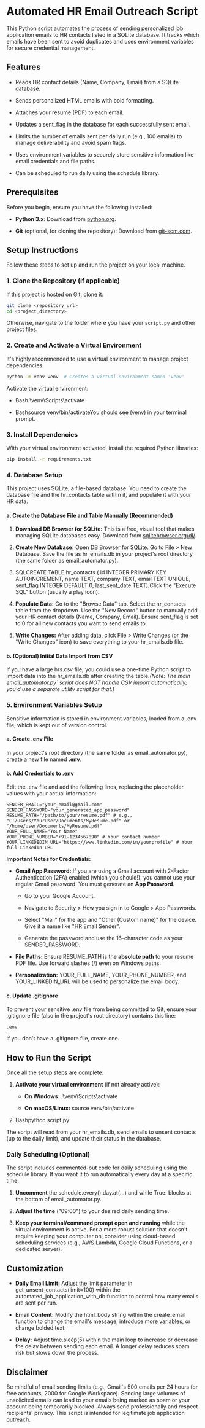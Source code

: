 Automated HR Email Outreach Script
==================================

This Python script automates the process of sending personalized job application emails to HR contacts listed in a SQLite database. It tracks which emails have been sent to avoid duplicates and uses environment variables for secure credential management.

Features
--------

*   Reads HR contact details (Name, Company, Email) from a SQLite database.
    
*   Sends personalized HTML emails with bold formatting.
    
*   Attaches your resume (PDF) to each email.
    
*   Updates a sent\_flag in the database for each successfully sent email.
    
*   Limits the number of emails sent per daily run (e.g., 100 emails) to manage deliverability and avoid spam flags.
    
*   Uses environment variables to securely store sensitive information like email credentials and file paths.
    
*   Can be scheduled to run daily using the schedule library.
    

Prerequisites
-------------

Before you begin, ensure you have the following installed:

*   **Python 3.x**: Download from [python.org](https://www.python.org/downloads/).
    
*   **Git** (optional, for cloning the repository): Download from [git-scm.com](https://git-scm.com/downloads).
    

Setup Instructions
------------------

Follow these steps to set up and run the project on your local machine.

### 1\. Clone the Repository (if applicable)

If this project is hosted on Git, clone it:
```bash 
git clone <repository_url> 
cd <project_directory>
```

Otherwise, navigate to the folder where you have your `script.py` and other project files.

### 2\. Create and Activate a Virtual Environment

It's highly recommended to use a virtual environment to manage project dependencies.

```bash 
python -m venv venv  # Creates a virtual environment named 'venv'
```

Activate the virtual environment:

*   Bash.\\venv\\Scripts\\activate
    
*   Bashsource venv/bin/activateYou should see (venv) in your terminal prompt.
    

### 3\. Install Dependencies

With your virtual environment activated, install the required Python libraries:

```bash 
pip install -r requirements.txt
```

### 4\. Database Setup

This project uses SQLite, a file-based database. You need to create the database file and the hr\_contacts table within it, and populate it with your HR data.

#### a. Create the Database File and Table Manually (Recommended)

1.  **Download DB Browser for SQLite:** This is a free, visual tool that makes managing SQLite databases easy. Download from [sqlitebrowser.org/dl/](https://sqlitebrowser.org/dl/).
    
2.  **Create New Database:** Open DB Browser for SQLite. Go to File > New Database. Save the file as hr\_emails.db in your project's root directory (the same folder as email\_automator.py).
    
3.  SQLCREATE TABLE hr\_contacts ( id INTEGER PRIMARY KEY AUTOINCREMENT, name TEXT, company TEXT, email TEXT UNIQUE, sent\_flag INTEGER DEFAULT 0, last\_sent\_date TEXT);Click the "Execute SQL" button (usually a play icon).
    
4.  **Populate Data:** Go to the "Browse Data" tab. Select the hr\_contacts table from the dropdown. Use the "New Record" button to manually add your HR contact details (Name, Company, Email). Ensure sent\_flag is set to 0 for all new contacts you want to send emails to.
    
5.  **Write Changes:** After adding data, click File > Write Changes (or the "Write Changes" icon) to save everything to your hr\_emails.db file.
    

#### b. (Optional) Initial Data Import from CSV

If you have a large hrs.csv file, you could use a one-time Python script to import data into the hr\_emails.db after creating the table._(Note: The main email\_automator.py\` script does NOT handle CSV import automatically; you'd use a separate utility script for that.)_

### 5\. Environment Variables Setup

Sensitive information is stored in environment variables, loaded from a .env file, which is kept out of version control.

#### a. Create .env File

In your project's root directory (the same folder as email\_automator.py), create a new file named **.env**.

#### b. Add Credentials to .env

Edit the .env file and add the following lines, replacing the placeholder values with your actual information:
```plain
SENDER_EMAIL="your_email@gmail.com" 
SENDER_PASSWORD="your_generated_app_password"  
RESUME_PATH="/path/to/your/resume.pdf" # e.g., "C:/Users/YourUser/Documents/MyResume.pdf" or "/home/user/Documents/MyResume.pdf"  
YOUR_FULL_NAME="Your Name"  
YOUR_PHONE_NUMBER="+91-1234567890" # Your contact number  
YOUR_LINKEDEDIN_URL="https://www.linkedin.com/in/yourprofile" # Your full LinkedIn URL  
  ```

**Important Notes for Credentials:**

*   **Gmail App Password:** If you are using a Gmail account with 2-Factor Authentication (2FA) enabled (which you should!), you cannot use your regular Gmail password. You must generate an **App Password**.
    
    *   Go to your Google Account.
        
    *   Navigate to Security > How you sign in to Google > App Passwords.
        
    *   Select "Mail" for the app and "Other (Custom name)" for the device. Give it a name like "HR Email Sender".
        
    *   Generate the password and use the 16-character code as your SENDER\_PASSWORD.
        
*   **File Paths:** Ensure RESUME\_PATH is the **absolute path** to your resume PDF file. Use forward slashes (/) even on Windows paths.
    
*   **Personalization:** YOUR\_FULL\_NAME, YOUR\_PHONE\_NUMBER, and YOUR\_LINKEDIN\_URL will be used to personalize the email body.
    

#### c. Update .gitignore

To prevent your sensitive .env file from being committed to Git, ensure your .gitignore file (also in the project's root directory) contains this line:

```plain
.env
```

If you don't have a .gitignore file, create one.

How to Run the Script
---------------------

Once all the setup steps are complete:

1.  **Activate your virtual environment** (if not already active):
    
    *   **On Windows:** .\\venv\\Scripts\\activate
        
    *   **On macOS/Linux:** source venv/bin/activate
        
2.  Bashpython script.py
    

The script will read from your hr\_emails.db, send emails to unsent contacts (up to the daily limit), and update their status in the database.

### Daily Scheduling (Optional)

The script includes commented-out code for daily scheduling using the schedule library. If you want it to run automatically every day at a specific time:

1.  **Uncomment** the schedule.every().day.at(...) and while True: blocks at the bottom of email\_automator.py.
    
2.  **Adjust the time** ("09:00") to your desired daily sending time.
    
3.  **Keep your terminal/command prompt open and running** while the virtual environment is active. For a more robust solution that doesn't require keeping your computer on, consider using cloud-based scheduling services (e.g., AWS Lambda, Google Cloud Functions, or a dedicated server).
    

Customization
-------------

*   **Daily Email Limit:** Adjust the limit parameter in get\_unsent\_contacts(limit=100) within the automated\_job\_application\_with\_db function to control how many emails are sent per run.
    
*   **Email Content:** Modify the html\_body string within the create\_email function to change the email's message, introduce more variables, or change bolded text.
    
*   **Delay:** Adjust time.sleep(5) within the main loop to increase or decrease the delay between sending each email. A longer delay reduces spam risk but slows down the process.

        

Disclaimer
----------

Be mindful of email sending limits (e.g., Gmail's 500 emails per 24 hours for free accounts, 2000 for Google Workspace). Sending large volumes of unsolicited emails can lead to your emails being marked as spam or your account being temporarily blocked. Always send professionally and respect recipients' privacy. This script is intended for legitimate job application outreach.